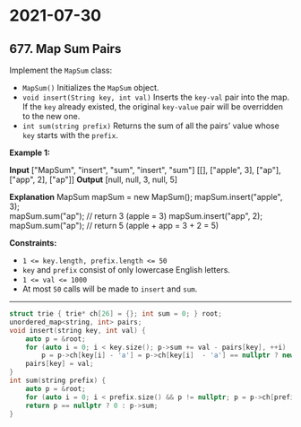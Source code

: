 # 2021-07-30

## 677. Map Sum Pairs

Implement the `MapSum` class:

- `MapSum()` Initializes the `MapSum` object.
- `void insert(String key, int val)` Inserts the `key-val` pair into the map. If the `key` already existed, the original `key-value` pair will be overridden to the new one.
- `int sum(string prefix)` Returns the sum of all the pairs' value whose `key` starts with the `prefix`.

**Example 1:**

**Input**
\["MapSum", "insert", "sum", "insert", "sum"\]
\[\[\], \["apple", 3\], \["ap"\], \["app", 2\], \["ap"\]\]
**Output**
\[null, null, 3, null, 5\]

**Explanation**
MapSum mapSum = new MapSum();
mapSum.insert("apple", 3);  
mapSum.sum("ap"); // return 3 (apple = 3)
mapSum.insert("app", 2);  
mapSum.sum("ap"); // return 5 (apple + app = 3 + 2 = 5)

**Constraints:**

- `1 <= key.length, prefix.length <= 50`
- `key` and `prefix` consist of only lowercase English letters.
- `1 <= val <= 1000`
- At most `50` calls will be made to `insert` and `sum`.

---

```c++
struct trie { trie* ch[26] = {}; int sum = 0; } root;
unordered_map<string, int> pairs;
void insert(string key, int val) {
    auto p = &root;
    for (auto i = 0; i < key.size(); p->sum += val - pairs[key], ++i)
        p = p->ch[key[i] - 'a'] = p->ch[key[i]  - 'a'] == nullptr ? new trie() : p->ch[key[i] - 'a'];
    pairs[key] = val;
}
int sum(string prefix) {
    auto p = &root;
    for (auto i = 0; i < prefix.size() && p != nullptr; p = p->ch[prefix[i] - 'a'], ++i) ;
    return p == nullptr ? 0 : p->sum;
}
```
